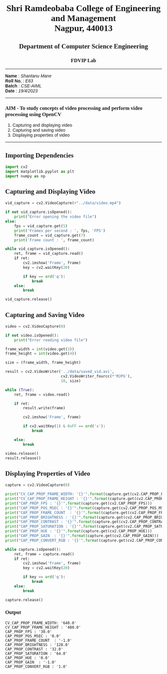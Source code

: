 <style>
h1, h2, h3
{
font-family: "Inria Serif", Times, serif;
    font-variant-ligatures: common-ligatures;
}

body{
    font-family: "IBM Plex Sans", sans-serif;
    font-variant-ligatures: common-ligatures;
}
</style>

# <center>Shri Ramdeobaba College of Engineering and Management<br>Nagpur, 440013</center>

## <center>Department of Computer Science Engineering</center>

### <center>FDVIP Lab</center>

---

**Name** : _Shantanu Mane_<br>
**Roll No.** : _E63_<br>
**Batch** : _CSE-AIML_<br>
**Date** : _19/4/2023_<br>

---

### AIM - To study concepts of video processing and perform video processing using OpenCV

1. Capturing and displaying video
2. Capturing and saving video
3. Displaying properties of video

---

## Importing Dependencies

```python
import cv2
import matplotlib.pyplot as plt
import numpy as np
```

## Capturing and Displaying Video

```python
vid_capture = cv2.VideoCapture(r"../data/video.mp4")

if not vid_capture.isOpened():
    print("Error opening the video file")
else:
    fps = vid_capture.get(5)
    print('Frames per second : ', fps, 'FPS')
    frame_count = vid_capture.get(7)
    print('Frame count : ', frame_count)

while vid_capture.isOpened():
    ret, frame = vid_capture.read()
    if ret:
        cv2.imshow('Frame', frame)
        key = cv2.waitKey(20)

        if key == ord('q'):
            break
    else:
        break

vid_capture.release()
```

## Capturing and Saving Video

```python
video = cv2.VideoCapture(0)

if not video.isOpened():
    print("Error reading video file")

frame_width = int(video.get(3))
frame_height = int(video.get(4))

size = (frame_width, frame_height)

result = cv2.VideoWriter('../data/saved_vid.avi',
                         cv2.VideoWriter_fourcc(*'MJPG'),
                         10, size)

while (True):
    ret, frame = video.read()

    if ret:
        result.write(frame)

        cv2.imshow('Frame', frame)

        if cv2.waitKey(1) & 0xFF == ord('s'):
            break

    else:
        break

video.release()
result.release()
```

## Displaying Properties of Video

```python
capture = cv2.VideoCapture(0)

print("CV_CAP_PROP_FRAME_WIDTH: '{}'".format(capture.get(cv2.CAP_PROP_FRAME_WIDTH)))
print("CV_CAP_PROP_FRAME_HEIGHT : '{}'".format(capture.get(cv2.CAP_PROP_FRAME_HEIGHT)))
print("CAP_PROP_FPS : '{}'".format(capture.get(cv2.CAP_PROP_FPS)))
print("CAP_PROP_POS_MSEC : '{}'".format(capture.get(cv2.CAP_PROP_POS_MSEC)))
print("CAP_PROP_FRAME_COUNT  : '{}'".format(capture.get(cv2.CAP_PROP_FRAME_COUNT)))
print("CAP_PROP_BRIGHTNESS : '{}'".format(capture.get(cv2.CAP_PROP_BRIGHTNESS)))
print("CAP_PROP_CONTRAST : '{}'".format(capture.get(cv2.CAP_PROP_CONTRAST)))
print("CAP_PROP_SATURATION : '{}'".format(capture.get(cv2.CAP_PROP_SATURATION)))
print("CAP_PROP_HUE : '{}'".format(capture.get(cv2.CAP_PROP_HUE)))
print("CAP_PROP_GAIN  : '{}'".format(capture.get(cv2.CAP_PROP_GAIN)))
print("CAP_PROP_CONVERT_RGB : '{}'".format(capture.get(cv2.CAP_PROP_CONVERT_RGB)))

while capture.isOpened():
    ret, frame = capture.read()
    if ret:
        cv2.imshow('Frame', frame)
        key = cv2.waitKey(20)

        if key == ord('q'):
            break
    else:
        break

capture.release()
```

### Output

```text
CV_CAP_PROP_FRAME_WIDTH: '640.0'
CV_CAP_PROP_FRAME_HEIGHT : '480.0'
CAP_PROP_FPS : '30.0'
CAP_PROP_POS_MSEC : '0.0'
CAP_PROP_FRAME_COUNT  : '-1.0'
CAP_PROP_BRIGHTNESS : '128.0'
CAP_PROP_CONTRAST : '32.0'
CAP_PROP_SATURATION : '64.0'
CAP_PROP_HUE : '0.0'
CAP_PROP_GAIN  : '-1.0'
CAP_PROP_CONVERT_RGB : '1.0'
```